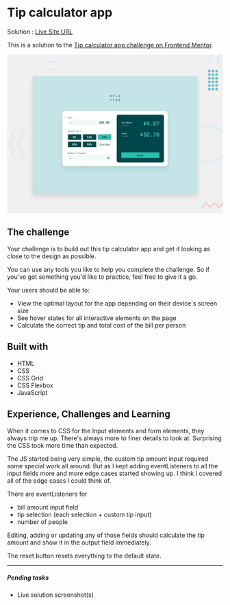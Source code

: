 # Tip calculator app

Solution : [Live Site URL](https://frontend-mentor-challenges-ecru.vercel.app/tip-calculator-app/)

This is a solution to the [Tip calculator app challenge on Frontend Mentor](https://www.frontendmentor.io/challenges/tip-calculator-app-ugJNGbJUX).

![Design preview for the Tip calculator app coding challenge](./design/desktop-preview.jpg)

## The challenge

Your challenge is to build out this tip calculator app and get it looking as close to the design as possible.

You can use any tools you like to help you complete the challenge. So if you've got something you'd like to practice, feel free to give it a go.

Your users should be able to:

- View the optimal layout for the app depending on their device's screen size
- See hover states for all interactive elements on the page
- Calculate the correct tip and total cost of the bill per person

## Built with

- HTML
- CSS
- CSS Grid
- CSS Flexbox
- JavaScript

## Experience, Challenges and Learning

When it comes to CSS for the Input elements and form elements, they always trip me up. There's always more to finer details to look at. Surprising the CSS took more time than expected.

The JS started being very simple, the custom tip amount input required some special work all around. But as I kept adding eventListeners to all the input fields more and more edge cases started showing up. I think I covered all of the edge cases I could think of.

There are eventListeners for

- bill amount input field
- tip selection (each selection + custom tip input)
- number of people

Editing, adding or updating any of those fields should calculate the tip amount and show it in the output field immediately.

The reset button resets everything to the default state.

---

##### Pending tasks

- Live solution screenshot(s)
